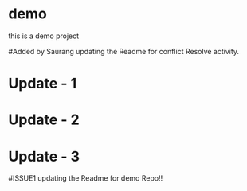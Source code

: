 # demo
this is a demo project 

#Added by Saurang 
updating the Readme for conflict Resolve activity.
# Update - 1
# Update - 2
# Update - 3

#ISSUE1 
updating the Readme for demo Repo!! 
